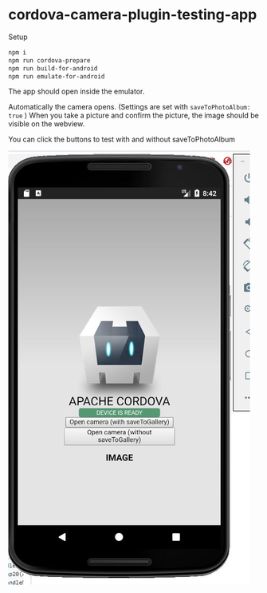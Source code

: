 # cordova-camera-plugin-testing-app

Setup

````
npm i
npm run cordova-prepare
npm run build-for-android
npm run emulate-for-android
````

The app should open inside the emulator.

Automatically the camera opens. (Settings are set with ``saveToPhotoAlbum: true`` )
When you take a picture and confirm the picture, the image should be visible on the webview.

You can click the buttons to test with and without saveToPhotoAlbum

![Reproduction UI](ReproductionUI.JPG)
